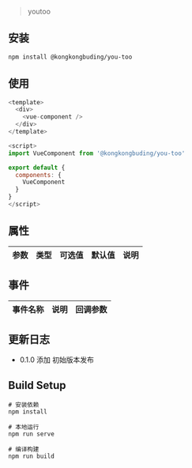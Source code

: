 > youtoo

## 安装

```sh
npm install @kongkongbuding/you-too
```

## 使用

```js
<template>
  <div>
    <vue-component />
  </div>
</template>

<script>
import VueComponent from '@kongkongbuding/you-too'

export default {
  components: {
    VueComponent
  }
}
</script>
```

## 属性

参数 | 类型 | 可选值 | 默认值 | 说明
--- | --- | --- | --- | ---


## 事件

事件名称 | 说明 | 回调参数
--- | --- | ---


## 更新日志

- 0.1.0
添加 初始版本发布

## Build Setup

```
# 安装依赖
npm install

# 本地运行
npm run serve

# 编译构建
npm run build
```